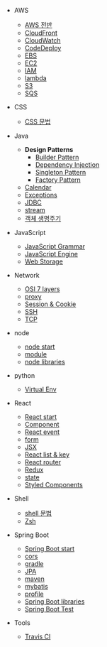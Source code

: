 * AWS
  * [AWS 전반](/aws/aws.md)
  * [CloudFront](/aws/cloudfront.md)
  * [CloudWatch](/aws/cloudwatch.md)
  * [CodeDeploy](/aws/codedeploy.md)
  * [EBS](/aws/ebs.md)
  * [EC2](/aws/ec2.md)
  * [IAM](/aws/iam.md)
  * [lambda](/aws/lambda.md)
  * [S3](/aws/s3.md)
  * [SQS](/aws/sqs.md)

* CSS
  * [CSS 문법](/css/css-grammar.md)

* Java
  * **Design Patterns**
      * [Builder Pattern](/java/design-pattern/builder-pattern.md)
      * [Dependency Injection](/java/design-pattern/dependency-injection.md)
      * [Singleton Pattern](/java/design-pattern/singleton-pattern.md)
      * [Factory Pattern](/java/design-pattern/factory-pattern.md)
  * [Calendar](/java/calendar.md)
  * [Exceptions](/java/exceptions.md)
  * [JDBC](/java/jdbc.md)
  * [stream](/java/stream.md)
  * [객체 생명주기](/java/life-cycle-of-objects.md)

* JavaScript
  * [JavaScript Grammar](/javascript/grammar.md)
  * [JavaScript Engine](/javascript/js-engine.md)
  * [Web Storage](/javascript/web-storage.md)

* Network
  * [OSI 7 layers](/network/osi-7-layer.md)
  * [proxy](/network/proxy.md)
  * [Session & Cookie](/network/session-cookie.md)
  * [SSH](/network/ssh.md)
  * [TCP](/network/tcp.md)

* node
  * [node start](/node/node-start.md)
  * [module](/node/node-module.md)
  * [node libraries](/node/node-libraries.md)

* python
  * [Virtual Env](/python/virtualenv.md)

* React
  * [React start](/react/react-start.md)
  * [Component](/react/component.md)
  * [React event](/react/event.md)
  * [form](/react/form.md)
  * [JSX](/react/jsx.md)
  * [React list & key](/react/list-and-key.md)
  * [React router](/react/react-router.md)
  * [Redux](/react/redux.md)
  * [state](/react/state.md)
  * [Styled Components](/react/styled-components.md)

* Shell
  * [shell 문법](/shell/shell-grammar.md)
  * [Zsh](/shell/zsh.md)

* Spring Boot
  * [Spring Boot start](/spring-boot/spring-boot-start.md)
  * [cors](/spring-boot/cors.md)
  * [gradle](/spring-boot/gradle.md)
  * [JPA](/spring-boot/jpa.md)
  * [maven](/spring-boot/maven.md)
  * [mybatis](/spring-boot/mybatis.md)
  * [profile](/spring-boot/profile.md)
  * [Spring Boot libraries](/spring-boot/spring-boot-libraries.md)
  * [Spring Boot Test](/spring-boot/spring-boot-test.md)

* Tools
  * [Travis CI](/tools/travis-ci.md)